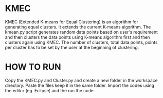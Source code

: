 # KMEC
KMEC (Extended K-means for Equal Clustering) is an algorithm for generating equal clusters. It extends the current K-means algorithm.
The kmean.py script generates random data points based on user's requirement and then clusters the data points
using K-means algorithm first and then clusters again using KMEC. The number of clusters, total data points, points per cluster has to be set by the user at the beginning of clustering. 

# HOW TO RUN
Copy the KMEC.py and Cluster.py and create a new folder in the workspace directory. Paste the files keep it in the same folder. Import the codes using the editor (eg. Eclipse) and the run the code.
